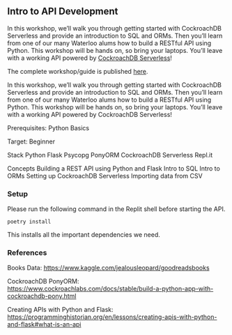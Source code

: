 ## Intro to API Development

In this workshop, we’ll walk you through getting started with CockroachDB Serverless and provide an introduction to SQL and ORMs. Then you’ll learn from one of our many Waterloo alums how to build a RESTful API using Python. This workshop will be hands on, so bring your laptops. You’ll leave with a working API powered by [CockroachDB Serverless](https://www.cockroachlabs.com/free-tier/)!

The complete workshop/guide is published [here](https://jayshrivastava.notion.site/Build-a-RESTful-API-with-CockroachDB-Serverless-and-Python-12cf27f164e74beb93102482fb21741a).

In this workshop, we’ll walk you through getting started with CockroachDB Serverless and provide an introduction to SQL and ORMs. Then you’ll learn from one of our many Waterloo alums how to build a RESTful API using Python. This workshop will be hands on, so bring your laptops. You’ll leave with a working API powered by CockroachDB Serverless!

Prerequisites: Python Basics

Target: Beginner

Stack
Python Flask
Psycopg
PonyORM
CockroachDB Serverless
Repl.it

Concepts
Building a REST API using Python and Flask
Intro to SQL
Intro to ORMs
Setting up CockroachDB Serverless
Importing data from CSV


### Setup
Please run the following command in the Replit shell before starting the API.

```
poetry install
```
This installs all the important dependencies we need.

### References
Books Data: https://www.kaggle.com/jealousleopard/goodreadsbooks

CockroachDB PonyORM: 
https://www.cockroachlabs.com/docs/stable/build-a-python-app-with-cockroachdb-pony.html

Creating APIs with Python and Flask: https://programminghistorian.org/en/lessons/creating-apis-with-python-and-flask#what-is-an-api
